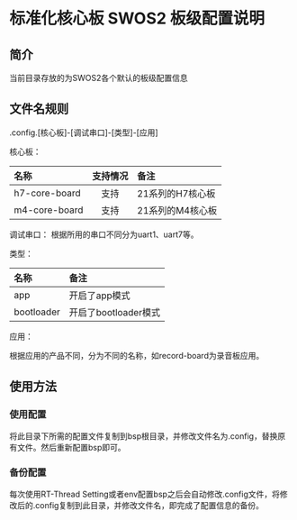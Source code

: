 # 标准化核心板 SWOS2 板级配置说明

## 简介

当前目录存放的为SWOS2各个默认的板级配置信息

## 文件名规则

.config.[核心板]-[调试串口]-[类型]-[应用]

核心板：

| **名称**      | **支持情况** | **备注**                              |
| :----------------- | :----------: | :------------------------------------- |
| h7-core-board |   支持   |   21系列的H7核心板   |
| m4-core-board |   支持   |   21系列的M4核心板   ||

调试串口：
根据所用的串口不同分为uart1、uart7等。

类型：

| **名称**      | **备注**                              |
| :----------------- | :------------------------------------- |
| app |   开启了app模式   |
| bootloader |   开启了bootloader模式   ||

应用：

根据应用的产品不同，分为不同的名称，如record-board为录音板应用。

## 使用方法

### 使用配置

将此目录下所需的配置文件复制到bsp根目录，并修改文件名为.config，替换原有文件。然后重新配置bsp即可。

### 备份配置

每次使用RT-Thread Setting或者env配置bsp之后会自动修改.config文件，将修改后的.config复制到此目录，并修改文件名，即完成了配置信息的备份。